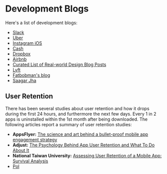 # Development Blogs

Here's a list of development blogs:

- [Slack](https://slack.engineering)
- [Uber](https://www.uber.com/en-CA/blog/vancouver/engineering/)
- [Instagram iOS](https://instagram-engineering.com/tagged/ios)
- [Cash](https://code.cash.app)
- [Dropbox](https://dropbox.tech/mobile)
- [Airbnb](https://medium.com/airbnb-engineering/tagged/mobile)
- [Curated List of Real-world Design Blog Posts](https://github.com/weeeBox/mobile-system-design/blob/master/BLOGPOSTS.MD)
- [Lyft](https://www.lyft.com/blog)
- [Fatbobman's blog](https://fatbobman.com/en/)
- [Saagar Jha](https://saagarjha.com)

## User Retention

There has been several studies about user retention and how it
drops during the first 24 hours, and furthermore the next few
days. Every 1 in 2 apps is uninstalled within the 1st month after
being downloaded. The following articles report a summary of user
retention studies:

- **AppsFlyer:** [The science and art behind a bullet-proof mobile app
  engagement strategy](https://www.appsflyer.com/resources/guides/app-engagement-user-retention/?utm_source=chatgpt.com)
- **Adjust:** [The Psychology Behind App User Retention and What To
  Do About It](https://gojilabs.com/blog/the-psychology-behind-app-user-retention-and-what-to-do-about-it/?utm_source=chatgpt.com)
- **National Taiwan University:** [Assessing User Retention of a Mobile
  App: Survival Analysis](https://pmc.ncbi.nlm.nih.gov/articles/PMC7728530/?utm_source=chatgpt.com)
- [Pol](https://www.polpiella.dev)
